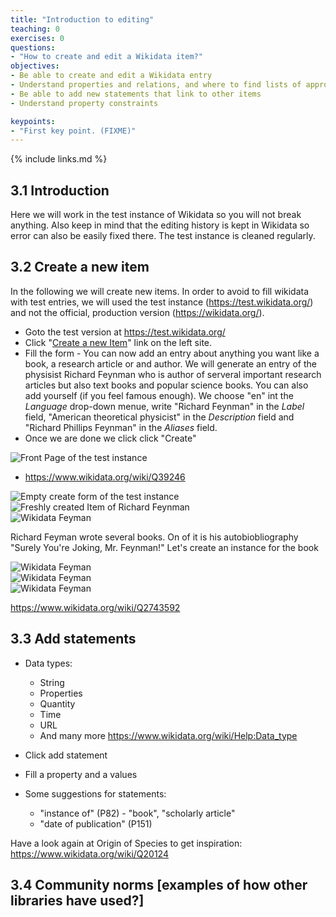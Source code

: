 ```yaml
---
title: "Introduction to editing"
teaching: 0
exercises: 0
questions:
- "How to create and edit a Wikidata item?"
objectives:
- Be able to create and edit a Wikidata entry
- Understand properties and relations, and where to find lists of approved properties and relations
- Be able to add new statements that link to other items
- Understand property constraints

keypoints:
- "First key point. (FIXME)"
---
```



{% include links.md %}

## 3.1 Introduction

Here we will work in the test instance of Wikidata so you will not break anything. Also keep in mind that the editing history is kept in Wikidata so error can also be easily fixed there. The test instance is cleaned regularly.

## 3.2 Create a new item

In the following we will create new items. In order to avoid to fill wikidata with test entries, we will used the test instance (https://test.wikidata.org/) and not the official, production version (https://wikidata.org/).



- Goto the test version at https://test.wikidata.org/
- Click "[Create a new Item](https://test.wikidata.org/wiki/Special:NewItem)" link on the left site.
- Fill the form - You can now add an entry about anything you want like a book, a research article or and author. We will generate an entry of the physisist Richard Feynman who is author of serveral important research articles but also text books and popular science books. You can also add yourself (if you feel famous enough). We choose "en" int the *Language* drop-down menue, write "Richard Feynman" in the *Label* field, "American theoretical physicist" in the *Description* field and "Richard Phillips Feynman" in the *Aliases* field.
- Once we are done we click click "Create"

![Front Page of the test instance](../fig/Screenshot_test_instance_front_page.png)  

- https://www.wikidata.org/wiki/Q39246

![Empty create form of the test instance](../fig/Screenshot_test_instance_empty_create_page.png)  
![Freshly created Item of Richard Feynman](../fig/Screenshot_test_instance_Richard_Feynman_fresh.png)  
![Wikidata Feyman](../fig/Screenshot_Wikidata_Richard_Feynman.png)  

Richard Feyman wrote several books. On of it is his autobiobliography
"Surely You're Joking, Mr. Feynman!" Let's create an instance for the book

![Wikidata Feyman](../fig/Screenshot_test_instance_create_Joking.png)  
![Wikidata Feyman](../fig/Screenshot_test_instance_Joking_fresh.png)  
![Wikidata Feyman](../fig/Screenshot_Wikidata_Joking.png)  

https://www.wikidata.org/wiki/Q2743592


## 3.3 Add statements

- Data types: 
    - String
    - Properties
    - Quantity
    - Time
    - URL
    - And many more https://www.wikidata.org/wiki/Help:Data_type

- Click add statement
- Fill a property and a values

- Some suggestions for statements:
    - "instance of" (P82) - "book", "scholarly article"
    -  "date of publication" (P151) 

Have a look again at Origin of Species to get inspiration: https://www.wikidata.org/wiki/Q20124

## 3.4 Community norms [examples of how other libraries have used?]
